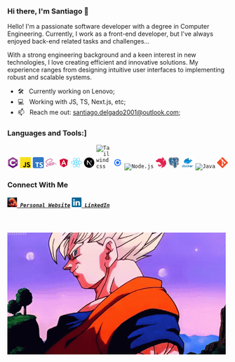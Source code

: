 ### Hi there, I'm Santiago 👋


Hello! I'm a passionate software developer with a degree in Computer Engineering. Currently, I work as a front-end developer, but I've always enjoyed back-end related tasks and challenges...

With a strong engineering background and a keen interest in new technologies, I love creating efficient
and innovative solutions. My experience ranges from designing intuitive user interfaces to implementing
robust and scalable systems.

- 🛠 &nbsp; Currently working on Lenovo;
- 💻 &nbsp; Working with JS, TS, Next.js, etc;
- 📫 &nbsp; Reach me out: <a href="mailto:santiago.delgado2001@outlook.com?">santiago.delgado2001@outlook.com</a>;

### Languages and Tools:]
<p >
  <code><img title="C#" height="25" src="assets/images/cSharp.svg"></code>
  <code><img title="Javascript" height="25" src="assets/images/javascript.svg"></code>
  <code><img title="Typescript" height="25" src="assets/images/typescript.png"></code>
  <code><img title="SASS" height="25" src="assets/images/sass.svg"></code>
  <code><img title="Angular" height="25" src="assets/images/angular.png"></code>
  <code><img title="React" height="25" src="assets/images/react-original.svg"></code>
  <code><img title="Next.js" height="25" src="assets/images/nextjs.png"></code>
  <code><img style="max-width: 2rem; height: auto" title="Tailwindcss" height="25" src="https://cdn.creazilla.com/icons/3254431/tailwindcss-icon-icon-lg.png"></code>
  <code><img title="Ionic Framework" height="25" src="assets/images/ionicFramework.png"></code>
  <code><img title="Node.js" height="25" src="https://cdn.hashnode.com/res/hashnode/image/upload/v1703155483443/e42a7be2-890a-4bd2-accf-306e53ccebbd.png"></code>
  <code><img title="Nest.js" height="25" src="assets/images/nestJs.svg"></code>
  <code><img title="PostgreSQL" height="25" src="assets/images/postgresql.svg"></code>
  <code><img title="Docker" height="25" src="assets/images/docker.png"></code>
  <code><img title="Java" height="25" src="https://sc.filehippo.net/images/t_app-icon-l/p/4dd9406e-96d3-11e6-aa77-00163ec9f5fa/3927985343/java-development-kit-64-icon.png"></code>
  <code><img title="Git" height="25" src="assets/images/git-original.svg"></code>
</p>

### Connect With Me
<h5>
  <code><a href="https://ogsantiago-dev.netlify.app/" title="Personal Website"><img width="22" src="assets/images/personal_website.png"> Personal Website</a></code>
  <code><a href="https://www.linkedin.com/in/5antiag0/" title="LinkedIn Profile"><img width="22" src="assets/images/linkedin.svg"> LinkedIn</a></code>
</h5>

<br>

![](assets/gifs/hi_there_goku.gif)
